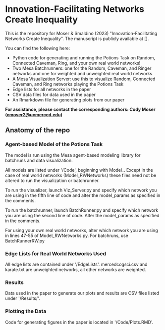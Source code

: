 # Innovation-Facilitating Networks Create Inequality

This is the repository for Moser & Smaldino (2023) "Innovation-Facilitating Networks Create Inequality". The manuscript is publicly available at [].

You can find the following here:
- Python code for generating and running the Potions Task on Random, Connected Caveman, Ring, and your own real world networks! 
- Two Mesa Batchrunners: one for the Random, Caveman, and Ringer networks and one for weighted and unweighted real world networks.
- A Mesa Visualization Server: use this to visualize Random, Connected Caveman, and Ring networks playing the Potions Task 
- Edge lists for all networks in the paper
- CSV data files for data used in the paper
- An Rmarkdown file for generating plots from our paper

**For assistance, please contact the corresponding authors: Cody Moser (cmoser2@ucmerced.edu)**

## Anatomy of the repo

### Agent-based Model of the Potions Task

The model is run using the Mesa agent-based modeling library for batchruns and data visualization.

All models are listed under '/Code', beginning with Model_. Except in the case of real world networks (Model_RWNetworks) these files need not be altered to run the visualization or batchrunner.

To run the visualizer, launch Viz_Server.py and specify which network you are using in the fifth line of code and alter the model_params as specified in the comments.

To run the batchrunner, launch BatchRunner.py and specify which network you are using the second line of code. Alter the model_params as specified in the comments.

For using your own real world networks, alter which network you are using in lines 47-55 of Model_RWNetworks.py. For batchruns, use BatchRunnerRW.py

### Edge Lists for Real World Networks Used

All edge lists are contained under '/EdgeLists'. mercedcogsci.csv and karate.txt are unweighted networks, all other networks are weighted.

### Results

Data used in the paper to generate our plots and results are CSV files listed under '/Results/'.

### Plotting the Data

Code for generating figures in the paper is located in '/Code/Plots.RMD'.​
